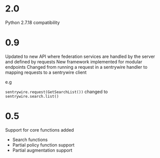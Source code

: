 # 2.0
Python 2.7.18 compatibility

# 0.9
Updated to new API where federation services are handled by the server and defined by requests
New framework implemented for modular endpoints
Changed from running a request in a sentrywire handler to mapping requests to a sentrywire client

e.g

`sentrywire.request(GetSearchList())` changed to `sentrywire.search.list()`

# 0.5
Support for core functions added
- Search functions
- Partial policy function support
- Partial augmentation support
